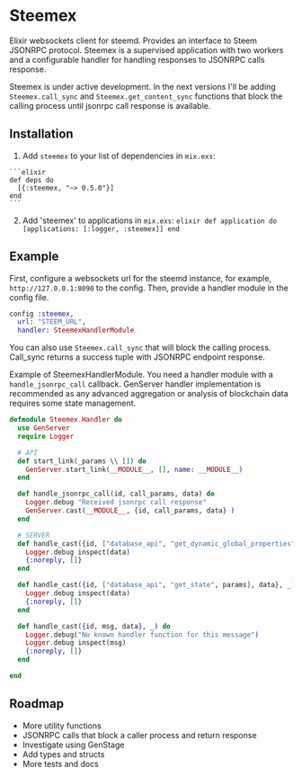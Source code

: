 # Steemex

Elixir websockets client for steemd. Provides an interface to Steem JSONRPC protocol. Steemex is a supervised application with two workers and a configurable handler for handling responses to JSONRPC calls response.  

Steemex is under active development. In the next versions I'll be adding `Steemex.call_sync` and `Steemex.get_content_sync` functions
that block the calling process until jsonrpc call response is available.

## Installation

  1. Add `steemex` to your list of dependencies in `mix.exs`:

    ```elixir
    def deps do
      [{:steemex, "~> 0.5.0"}]
    end
    ```

  2. Add 'steemex' to applications in `mix.exs`:
    ```elixir
    def application do
      [applications: [:logger, :steemex]]
    end
    ```

## Example

First, configure a websockets url for the steemd instance, for example, `http://127.0.0.1:8090` to the config.
Then, provide a handler module in the config file.

```elixir
config :steemex,
  url: "STEEM_URL",
  handler: SteemexHandlerModule
```

You can also use `Steemex.call_sync` that will block the calling process. Call_sync returns a success tuple with JSONRPC endpoint response.

Example of SteemexHandlerModule. You need a handler module with a `handle_jsonrpc_call` callback. GenServer handler implementation is recommended as any advanced aggregation or analysis of blockchain data requires some state management.

```elixir
defmodule Steemex.Handler do
  use GenServer
  require Logger

  # API
  def start_link(_params \\ []) do
    GenServer.start_link(__MODULE__, [], name: __MODULE__)
  end

  def handle_jsonrpc_call(id, call_params, data) do
    Logger.debug "Received jsonrpc call response"
    GenServer.cast(__MODULE__, {id, call_params, data} )
  end

  # SERVER
  def handle_cast({id, ["database_api", "get_dynamic_global_properties", []], data}, _) do
    Logger.debug inspect(data)
    {:noreply, []}
  end

  def handle_cast({id, ["database_api", "get_state", params], data}, _) do
    Logger.debug inspect(data)
    {:noreply, []}
  end

  def handle_cast({id, msg, data}, _) do
    Logger.debug("No known handler function for this message")
    Logger.debug inspect(msg)
    {:noreply, []}
  end

end
```

## Roadmap

* More utility functions
* JSONRPC calls that block a caller process and return response
* Investigate using GenStage
* Add types and structs
* More tests and docs
